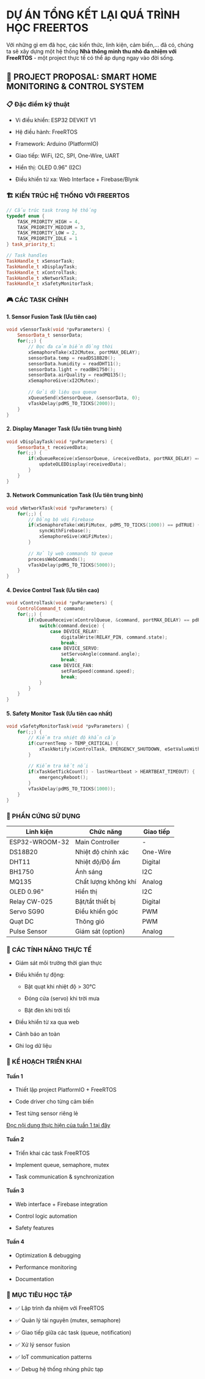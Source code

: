# DỰ ÁN TỔNG KẾT LẠI QUÁ TRÌNH HỌC FREERTOS

Với những gì em đã học, các kiến thức, linh kiện, cảm biến,... đã có, chúng ta sẽ xây dựng một hệ thống **Nhà thông minh thu nhỏ đa nhiệm với FreeRTOS** - một project thực tế có thể áp dụng ngay vào đời sống.

## 🎯 PROJECT PROPOSAL: SMART HOME MONITORING & CONTROL SYSTEM

### 📋 Đặc điểm kỹ thuật

- Vi điều khiển: ESP32 DEVKIT V1

- Hệ điều hành: FreeRTOS

- Framework: Arduino (PlatformIO)

- Giao tiếp: WiFi, I2C, SPI, One-Wire, UART

- Hiển thị: OLED 0.96" (I2C)

- Điều khiển từ xa: Web Interface + Firebase/Blynk

### 🏗️ KIẾN TRÚC HỆ THỐNG VỚI FREERTOS

```cpp
// Cấu trúc task trong hệ thống
typedef enum {
    TASK_PRIORITY_HIGH = 4,
    TASK_PRIORITY_MEDIUM = 3, 
    TASK_PRIORITY_LOW = 2,
    TASK_PRIORITY_IDLE = 1
} task_priority_t;

// Task handles
TaskHandle_t xSensorTask;
TaskHandle_t xDisplayTask;
TaskHandle_t xControlTask;
TaskHandle_t xNetworkTask;
TaskHandle_t xSafetyMonitorTask;
```

### 🎮 CÁC TASK CHÍNH

#### 1. Sensor Fusion Task (Ưu tiên cao)

```cpp
void vSensorTask(void *pvParameters) {
    SensorData_t sensorData;
    for(;;) {
        // Đọc đa cảm biến đồng thời
        xSemaphoreTake(xI2CMutex, portMAX_DELAY);
        sensorData.temp = readDS18B20();
        sensorData.humidity = readDHT11(); 
        sensorData.light = readBH1750();
        sensorData.airQuality = readMQ135();
        xSemaphoreGive(xI2CMutex);
        
        // Gửi dữ liệu qua queue
        xQueueSend(xSensorQueue, &sensorData, 0);
        vTaskDelay(pdMS_TO_TICKS(2000));
    }
}
```

#### 2. Display Manager Task (Ưu tiên trung bình)

```cpp
void vDisplayTask(void *pvParameters) {
    SensorData_t receivedData;
    for(;;) {
        if(xQueueReceive(xSensorQueue, &receivedData, portMAX_DELAY) == pdPASS) {
            updateOLEDDisplay(receivedData);
        }
    }
}
```

#### 3. Network Communication Task (Ưu tiên trung bình)

```cpp
void vNetworkTask(void *pvParameters) {
    for(;;) {
        // Đồng bộ với Firebase
        if(xSemaphoreTake(xWiFiMutex, pdMS_TO_TICKS(1000)) == pdTRUE) {
            syncWithFirebase();
            xSemaphoreGive(xWiFiMutex);
        }
        
        // Xử lý web commands từ queue
        processWebCommands();
        vTaskDelay(pdMS_TO_TICKS(5000));
    }
}
```

#### 4. Device Control Task (Ưu tiên cao)

```cpp
void vControlTask(void *pvParameters) {
    ControlCommand_t command;
    for(;;) {
        if(xQueueReceive(xControlQueue, &command, portMAX_DELAY) == pdPASS) {
            switch(command.device) {
                case DEVICE_RELAY:
                    digitalWrite(RELAY_PIN, command.state);
                    break;
                case DEVICE_SERVO:
                    setServoAngle(command.angle);
                    break;
                case DEVICE_FAN:
                    setFanSpeed(command.speed);
                    break;
            }
        }
    }
}
```

#### 5. Safety Monitor Task (Ưu tiên cao nhất)

```cpp
void vSafetyMonitorTask(void *pvParameters) {
    for(;;) {
        // Kiểm tra nhiệt độ khẩn cấp
        if(currentTemp > TEMP_CRITICAL) {
            xTaskNotify(xControlTask, EMERGENCY_SHUTDOWN, eSetValueWithOverwrite);
        }
        
        // Kiểm tra kết nối
        if(xTaskGetTickCount() - lastHeartbeat > HEARTBEAT_TIMEOUT) {
            emergencyReboot();
        }
        vTaskDelay(pdMS_TO_TICKS(1000));
    }
}
```

### 🔧 PHẦN CỨNG SỬ DỤNG

| Linh kiện         | Chức năng                   | Giao tiếp   |
|-------------------|-----------------------------|-------------|
| ESP32-WROOM-32    | Main Controller             | -           |
| DS18B20           | Nhiệt độ chính xác          | One-Wire    |
| DHT11             | Nhiệt độ/Độ ẩm              | Digital     |
| BH1750            | Ánh sáng                    | I2C         |
| MQ135             | Chất lượng không khí        | Analog      |
| OLED 0.96"        | Hiển thị                    | I2C         |
| Relay CW-025      | Bật/tắt thiết bị            | Digital     |
| Servo SG90        | Điều khiển góc              | PWM         |
| Quạt DC           | Thông gió                   | PWM         |
| Pulse Sensor      | Giám sát (option)           | Analog      |

### 🚀 CÁC TÍNH NĂNG THỰC TẾ

- Giám sát môi trường thời gian thực

- Điều khiển tự động:

  - Bật quạt khi nhiệt độ > 30°C

  - Đóng cửa (servo) khi trời mưa

  - Bật đèn khi trời tối

- Điều khiển từ xa qua web

- Cảnh báo an toàn

- Ghi log dữ liệu

### 📝 KẾ HOẠCH TRIỂN KHAI

#### Tuần 1

- Thiết lập project PlatformIO + FreeRTOS

- Code driver cho từng cảm biến

- Test từng sensor riêng lẻ

[Đọc nội dung thực hiện của tuần 1 tại đây](./Smart_Home_FreeRTOS/Report_Sesion01/README1.md)

#### Tuần 2

- Triển khai các task FreeRTOS

- Implement queue, semaphore, mutex

- Task communication & synchronization

#### Tuần 3

- Web interface + Firebase integration

- Control logic automation

- Safety features

#### Tuần 4

- Optimization & debugging

- Performance monitoring

- Documentation

### 🎯 MỤC TIÊU HỌC TẬP

- ✅ Lập trình đa nhiệm với FreeRTOS

- ✅ Quản lý tài nguyên (mutex, semaphore)

- ✅ Giao tiếp giữa các task (queue, notification)

- ✅ Xử lý sensor fusion

- ✅ IoT communication patterns

- ✅ Debug hệ thống nhúng phức tạp
